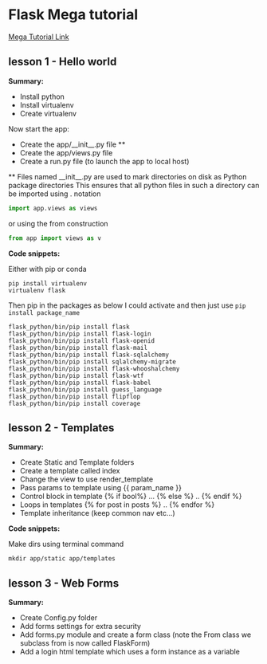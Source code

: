# Flask Mega tutorial

[Mega Tutorial Link](https://blog.miguelgrinberg.com/post/the-flask-mega-tutorial-part-i-hello-world)

## lesson 1 - Hello world

**Summary:**

- Install python
- Install virtualenv
- Create virtualenv

Now start the app:
- Create the app/\_\_init__.py file \*\*
- Create the app/views.py file
- Create a run.py file (to launch the app to local host)

\*\*
Files named \_\_init__.py are used to mark directories on disk as Python package directories
This ensures that all python files in such a directory can be imported using . notation
```python
import app.views as views
```
or using the from construction 
```python
from app import views as v
```

**Code snippets:**

Either with pip or conda
```commandline
pip install virtualenv
virtualenv flask
```

Then pip in the packages as below
I could activate and then just use `pip install package_name`

```commandline
flask_python/bin/pip install flask
flask_python/bin/pip install flask-login
flask_python/bin/pip install flask-openid
flask_python/bin/pip install flask-mail
flask_python/bin/pip install flask-sqlalchemy
flask_python/bin/pip install sqlalchemy-migrate
flask_python/bin/pip install flask-whooshalchemy
flask_python/bin/pip install flask-wtf
flask_python/bin/pip install flask-babel
flask_python/bin/pip install guess_language
flask_python/bin/pip install flipflop
flask_python/bin/pip install coverage
```

## lesson 2 - Templates

**Summary:**

- Create Static and Template folders
- Create a template called index
- Change the view to use render_template
- Pass params to template using {{ param_name }}
- Control block in template {% if bool%} ... {% else %} .. {% endif %}
- Loops in templates {% for post in posts %} .. {% endfor %}
- Template inheritance (keep common nav etc...)


**Code snippets:**

Make dirs using terminal command
```commandline
mkdir app/static app/templates
```

## lesson 3 - Web Forms

**Summary:**

- Create Config.py folder
- Add forms settings for extra security
- Add forms.py module and create a form class 
(note the From class we subclass from is now called FlaskForm)
- Add a login html template which uses a form instance as a variable

